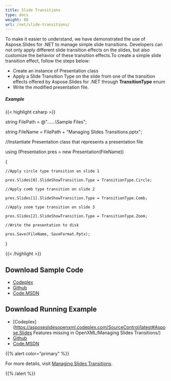 ```yaml
---
title: Slide Transitions
type: docs
weight: 80
url: /net/slide-transitions/
---
```


To make it easier to understand, we have demonstrated the use of Aspose.Slides for .NET to manage simple slide transitions. Developers can not only apply different slide transition effects on the slides, but also customize the behavior of these transition effects.To create a simple slide transition effect, follow the steps below:

- Create an instance of Presentation class
- Apply a Slide Transition Type on the slide from one of the transition effects offered by Aspose.Slides for .NET through **TransitionType** enum
- Write the modified presentation file.
##### **Example**
{{< highlight csharp >}}

 string FilePath = @"..\..\..\Sample Files\";

string FileName = FilePath + "Managing Slides Transitions.pptx";

//Instantiate Presentation class that represents a presentation file

using (Presentation pres = new Presentation(FileName))

{

    //Apply circle type transition on slide 1

    pres.Slides[0].SlideShowTransition.Type = TransitionType.Circle;

    //Apply comb type transition on slide 2

    pres.Slides[1].SlideShowTransition.Type = TransitionType.Comb;

    //Apply zoom type transition on slide 3

    pres.Slides[2].SlideShowTransition.Type = TransitionType.Zoom;

    //Write the presentation to disk

    pres.Save(FileName, SaveFormat.Pptx);

}

{{< /highlight >}}
## **Download Sample Code**
- [Codeplex](https://asposeslidesopenxml.codeplex.com/releases/view/619597)
- [Github](https://github.com/aspose-slides/Aspose.Slides-for-.NET/releases/tag/MissingFeaturesAsposeSlidesForOpenXMLv1.1)
- [Code.MSDN](https://code.msdn.microsoft.com/AsposeSlides-Features-9866600c)
## **Download Running Example**
- [Codeplex](https://asposeslidesopenxml.codeplex.com/SourceControl/latest#Aspose.Slides Features missing in OpenXML/Managing Slides Transitions/)
- [Github](https://github.com/aspose-slides/Aspose.Slides-for-.NET/tree/master/Plugins/OpenXML/Missing%20Features/Managing%20Slides%20Transitions)
- [Code.MSDN](https://code.msdn.microsoft.com/AsposeSlides-Features-9866600c/view/SourceCode)

{{% alert color="primary" %}} 

For more details, visit [Managing Slides Transitions](http://www.aspose.com/docs/display/slidesnet/Managing+Slides+Transitions).

{{% /alert %}}
